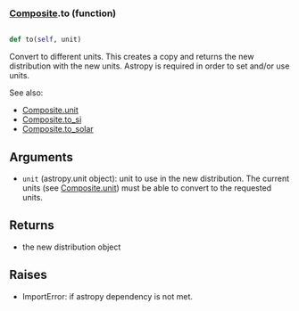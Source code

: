 ### [Composite](Composite.md).to (function)


```py

def to(self, unit)

```



Convert to different units.  This creates a copy and returns the
new distribution with the new units.  Astropy is required in order to
set and/or use units.

See also:

* [Composite.unit](Composite.unit.md)
* [Composite.to_si](Composite.to_si.md)
* [Composite.to_solar](Composite.to_solar.md)

Arguments
------------
* `unit` (astropy.unit object): unit to use in the new distribution.
    The current units (see [Composite.unit](Composite.unit.md)) must be able to
    convert to the requested units.

Returns
------------
* the new distribution object

Raises
-----------
* ImportError: if astropy dependency is not met.

